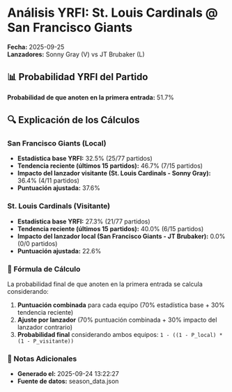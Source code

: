 # Análisis YRFI: St. Louis Cardinals @ San Francisco Giants

**Fecha:** 2025-09-25  
**Lanzadores:** Sonny Gray (V) vs JT Brubaker (L)

## 📊 Probabilidad YRFI del Partido

**Probabilidad de que anoten en la primera entrada:** 51.7%

## 🔍 Explicación de los Cálculos

### San Francisco Giants (Local)
- **Estadística base YRFI:** 32.5% (25/77 partidos)
- **Tendencia reciente (últimos 15 partidos):** 46.7% (7/15 partidos)
- **Impacto del lanzador visitante (St. Louis Cardinals - Sonny Gray):** 36.4% (4/11 partidos)
- **Puntuación ajustada:** 37.6%

### St. Louis Cardinals (Visitante)
- **Estadística base YRFI:** 27.3% (21/77 partidos)
- **Tendencia reciente (últimos 15 partidos):** 40.0% (6/15 partidos)
- **Impacto del lanzador local (San Francisco Giants - JT Brubaker):** 0.0% (0/0 partidos)
- **Puntuación ajustada:** 22.6%

### 📝 Fórmula de Cálculo

La probabilidad final de que anoten en la primera entrada se calcula considerando:
1. **Puntuación combinada** para cada equipo (70% estadística base + 30% tendencia reciente)
2. **Ajuste por lanzador** (70% puntuación combinada + 30% impacto del lanzador contrario)
3. **Probabilidad final** considerando ambos equipos: `1 - ((1 - P_local) * (1 - P_visitante))`

### 📌 Notas Adicionales

- **Generado el:** 2025-09-24 13:22:27
- **Fuente de datos:** season_data.json
